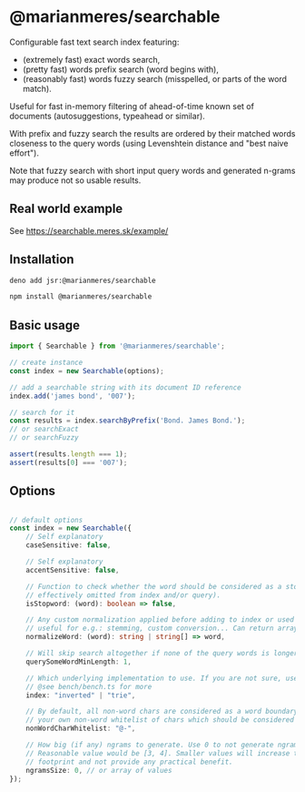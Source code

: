 # @marianmeres/searchable

Configurable fast text search index featuring:
- (extremely fast) exact words search,
- (pretty fast) words prefix search (word begins with),
- (reasonably fast) words fuzzy search (misspelled, or parts of the word match).

Useful for fast in-memory filtering of ahead-of-time known set of documents
(autosuggestions, typeahead or similar).

With prefix and fuzzy search the results are ordered by their matched words 
closeness to the query words (using Levenshtein distance and "best naive effort").

Note that fuzzy search with short input query words and generated n-grams may produce
not so usable results.

## Real world example
See https://searchable.meres.sk/example/

## Installation
```sh
deno add jsr:@marianmeres/searchable
```
```sh
npm install @marianmeres/searchable
```

## Basic usage
```js
import { Searchable } from '@marianmeres/searchable';
```
```js
// create instance
const index = new Searchable(options);

// add a searchable string with its document ID reference
index.add('james bond', '007');

// search for it
const results = index.searchByPrefix('Bond. James Bond.');
// or searchExact
// or searchFuzzy

assert(results.length === 1);
assert(results[0] === '007');

```

## Options

```typescript

// default options
const index = new Searchable({
    // Self explanatory
    caseSensitive: false,

    // Self explanatory
    accentSensitive: false,

    // Function to check whether the word should be considered as a stopword (and so
    // effectively omitted from index and/or query).
    isStopword: (word): boolean => false,

    // Any custom normalization applied before adding to index or used for query
    // useful for e.g.: stemming, custom conversion... Can return array of words (aliases).
    normalizeWord: (word): string | string[] => word,

    // Will skip search altogether if none of the query words is longer than this limit.
    querySomeWordMinLength: 1,

    // Which underlying implementation to use. If you are not sure, use "inverted" (the default).
    // @see bench/bench.ts for more
    index: "inverted" | "trie",

    // By default, all non-word chars are considered as a word boundary. You can provide
    // your own non-word whitelist of chars which should be considered as a part of the word.
    nonWordCharWhitelist: "@-",

    // How big (if any) ngrams to generate. Use 0 to not generate ngrams (the default).
    // Reasonable value would be [3, 4]. Smaller values will increase the memory
    // footprint and not provide any practical benefit.
    ngramsSize: 0, // or array of values
});

```

